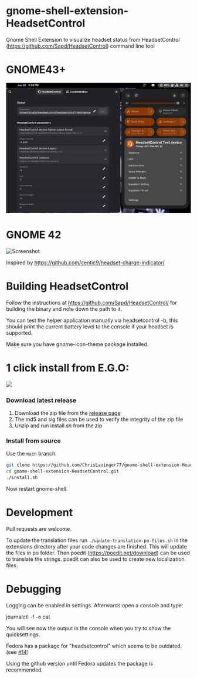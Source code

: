# gnome-shell-extension-HeadsetControl

Gnome Shell Extension to visualize headset status from HeadsetControl (https://github.com/Sapd/HeadsetControl) command line tool

# GNOME43+

![Screenshot](https://github.com/ChrisLauinger77/gnome-shell-extension-HeadsetControl/blob/main/screenshot_4x.png)

# GNOME 42

![Screenshot](https://github.com/ChrisLauinger77/gnome-shell-extension-HeadsetControl/blob/main/screenshot_42.png)

Inspired by https://github.com/centic9/headset-charge-indicator/

# Building HeadsetControl

Follow the instructions at https://github.com/Sapd/HeadsetControl/ for building the binary and note down the path to it.

You can test the helper application manually via headsetcontrol -b, this should print the current battery level to the console if your headset is supported.

Make sure you have gnome-icon-theme package installed.

# 1 click install from E.G.O:

[<img src="https://www.lauinger-clan.de/pics/get-it-on-ego.png" height="125">](https://extensions.gnome.org/extension/5823/headsetcontrol)

### Download latest release

1. Download the zip file from the [release page](https://github.com/ChrisLauinger77/gnome-shell-extension-HeadsetControl/releases)
2. The md5 and sig files can be used to verify the integrity of the zip file
3. Unzip and run install.sh from the zip

### Install from source

Use the `main` branch.

```bash
git clone https://github.com/ChrisLauinger77/gnome-shell-extension-HeadsetControl.git
cd gnome-shell-extension-HeadsetControl.git
./install.sh
```

Now restart gnome-shell.

# Development

Pull requests are welcome.

To update the translation files run
`./update-translation-po-files.sh` in the extensions directory after your code changes are finished. This will update the files in po folder.
Then poedit (https://poedit.net/download) can be used to translate the strings. poedit can also be used to create new localization files.

# Debugging

Logging can be enabled in settings.
Afterwards open a console and type:

journalctl -f -o cat

You will see now the output in the console when you try to show the quicksettings.

Fedora has a package for "headsetcontrol" which seems to be outdated.
(see [#14](https://github.com/ChrisLauinger77/gnome-shell-extension-HeadsetControl/issues/14))

Using the github version until Fedora updates the package is recommended.
